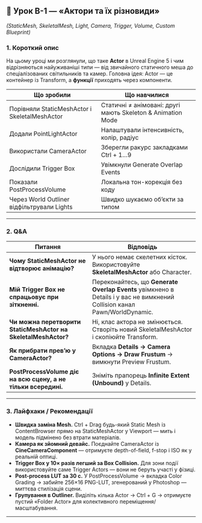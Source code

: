 ## 📄 Урок B-1 — «Актори та їх різновиди»  
*(StaticMesh, SkeletalMesh, Light, Camera, Trigger, Volume, Custom Blueprint)*  

### 1. Короткий опис
На цьому уроці ми розглянули, що таке **Actor** в Unreal Engine 5 і чим відрізняються
найуживаніші типи — від звичайного статичного меша до спеціалізованих світильників
та камер. Головна ідея: Actor — це контейнер із Transform, а **функції** приходять через
компоненти.

| Що зробили | Що навчилися |
|------------|--------------|
| Порівняли StaticMeshActor і SkeletalMeshActor | Статичні ≠ анімовані: другі мають Skeleton & Animation Mode |
| Додали PointLightActor | Налаштували інтенсивність, колір, радіус |
| Використали CameraActor | Зберегли ракурс закладками Ctrl + 1…9 |
| Дослідили Trigger Box | Увімкнули Generate Overlap Events |
| Показали PostProcessVolume | Локальна тон-корекція без коду |
| Через World Outliner відфільтрували Lights | Швидко шукаємо об’єкти за типом |

---

### 2. Q&A

| Питання | Відповідь |
|---------|-----------|
| **Чому StaticMeshActor не відтворює анімацію?** | У нього немає скелетних кісток. Використовуйте **SkeletalMeshActor** або Character. |
| **Мій Trigger Box не спрацьовує при зіткненні.** | Переконайтесь, що **Generate Overlap Events** увімкнено в Details і у вас не вимкнений Collision канал Pawn/WorldDynamic. |
| **Чи можна перетворити StaticMeshActor на SkeletalMeshActor?** | Ні, клас актора не змінюється. Створіть новий SkeletalMeshActor і скопіюйте Transform. |
| **Як прибрати прев’ю у CameraActor?** | Вкладка **Details → Camera Options → Draw Frustum** → вимкнути Preview Frustum. |
| **PostProcessVolume діє на всю сцену, а не тільки всередині.** | Зніміть прапорець **Infinite Extent (Unbound)** у Details. |

---

### 3. Лайфхаки / Рекомендації

- **Швидка заміна Mesh.** Ctrl + Drag будь-який Static Mesh із ContentBrowser прямо на StaticMeshActor у Viewport — мить і модель підмінено без втрати матеріалів.
- **Камера як зйомний девайс.** Поєднайте CameraActor із **CineCameraComponent** — отримуєте depth-of-field, f-stop і ISO як у реальній оптиці.
- **Trigger Box у 10× разів легший за Box Collision.** Для зони події використовуйте саме Trigger Actors — вони не беруть участі у фізиці.
- **Post-process LUT за 30 с.** У PostProcessVolume → вкладка Color Grading → забийте 256×16 PNG-LUT, згенерований у Photoshop — миттєва стилізація сцени.
- **Групування в Outliner.** Виділіть кілька Actor → Ctrl + G -> отримуєте пустий «Folder Actor» для колективного переміщення/масштабування.

---
